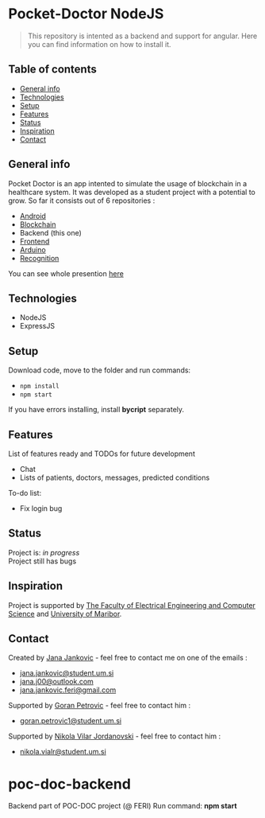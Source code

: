 # Pocket-Doctor NodeJS
> This repository is intented as a backend and support for angular. Here you can find information on how to install it.

## Table of contents
* [General info](#general-info)
* [Technologies](#technologies)
* [Setup](#setup)
* [Features](#features)
* [Status](#status)
* [Inspiration](#inspiration)
* [Contact](#contact)

## General info
Pocket Doctor is an app intented to simulate the usage of blockchain in a healthcare system. It was developed as a student project with a potential to grow. So far it consists out of 6 repositories :
* [Android](https://github.com/JanaJankovic/poc-doc-android)
* [Blockchain](https://github.com/PetrovicGoran/blchain-hopefully-working)
* Backend (this one)
* [Frontend](https://github.com/PetrovicGoran/poc-doc-frontend) 
* [Arduino](https://github.com/JanaJankovic/poc-doc-arduino)
* [Recognition](https://github.com/JanaJankovic/poc-doc-recognition)

You can see whole presention [here](https://univerzamb-my.sharepoint.com/:p:/g/personal/jana_jankovic_student_um_si/ETQo1_cbyKlDnSKktxM6_YABnMsRZP8nEeGqBBbXq_wHtg?e=2ceRYw)

## Technologies
* NodeJS
* ExpressJS

## Setup
Download code, move to the folder and run commands: 
* `npm install`
* `npm start`

If you have errors installing, install **bycript** separately.

## Features
List of features ready and TODOs for future development
* Chat
* Lists of patients, doctors, messages, predicted conditions

To-do list:
* Fix login bug

## Status
Project is: _in progress_ </br>
Project still has bugs

## Inspiration
Project is supported by [The Faculty of Electrical Engineering and Computer Science](https://feri.um.si/) and [University of Maribor](https://www.um.si/Strani/default.aspx).

## Contact
Created by [Jana Jankovic](https://github.com/JanaJankovic) - feel free to contact me on one of the emails :
* jana.jankovic@student.um.si
* jana.j00@outlook.com
* jana.jankovic.feri@gmail.com

Supported by [Goran Petrovic](https://github.com/PetrovicGoran) - feel free to contact him :
* goran.petrovic1@student.um.si

Supported by [Nikola Vilar Jordanovski](https://github.com/NikolaVilar) - feel free to contact him :
* nikola.vialr@student.um.si

# poc-doc-backend
Backend part of POC-DOC project (@ FERI)
Run command: **npm start**
